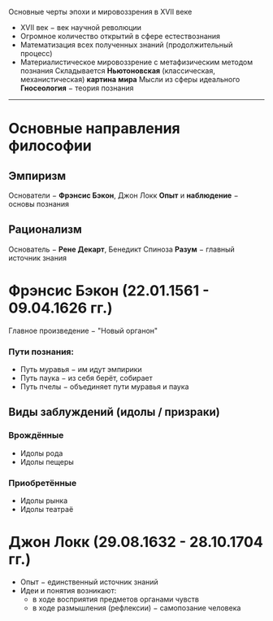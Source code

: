 Основные черты эпохи и мировоззрения в XVII веке
* XVII век *$-$* век научной революции
* Огромное количество открытий в сфере естествознания
* Математизация всех полученных знаний (продолжительный процесс)
* Материалистическое мировоззрение с метафизическим методом познания
Складывается **Ньютоновская** (классическая, механистическая) **картина** **мира**
Мысли из сферы идеального
**Гносеология** $-$ теория познания

---
# Основные направления философии
## Эмпиризм
Основатели $-$ **Фрэнсис Бэкон**, Джон Локк
**Опыт** и **наблюдение** $-$ основы познания
## Рационализм
Основатель $-$ **Рене Декарт**, Бенедикт Спиноза
**Разум** $-$ главный источник знания

# Фрэнсис Бэкон (22.01.1561 - 09.04.1626 гг.)
Главное произведение $-$ "Новый органон"

### Пути познания:
* Путь муравья $-$ им идут эмпирики
* Путь паука $-$ из себя берёт, собирает
* Путь пчелы $-$ объединяет пути муравья и паука
## Виды заблуждений (идолы / призраки)
### Врождённые
* Идолы рода
* Идолы пещеры
### Приобретённые
* Идолы рынка
* Идолы театраё

# Джон Локк (29.08.1632 - 28.10.1704 гг.)
* Опыт $-$ единственный источник знаний
* Идеи и понятия возникают:
	* в ходе восприятия предметов органами чувств
	* в ходе размышления (рефлексии) $-$ самопозание человека